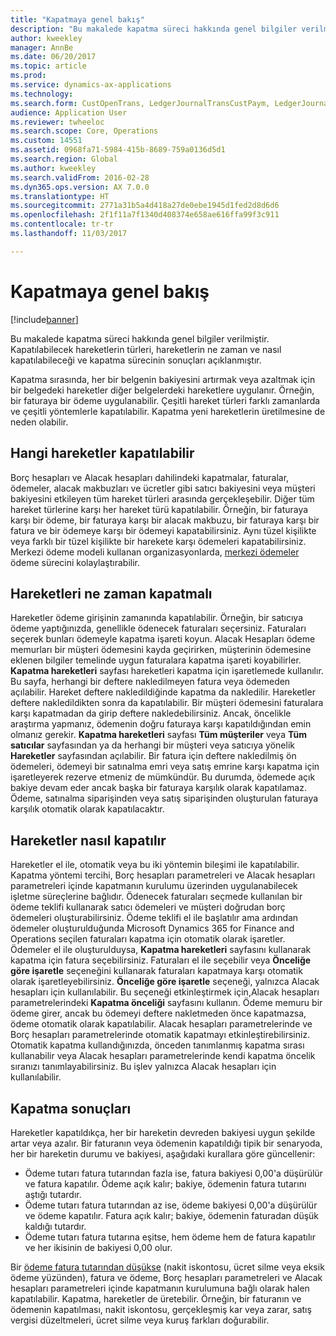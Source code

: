 ```yaml
---
title: "Kapatmaya genel bakış"
description: "Bu makalede kapatma süreci hakkında genel bilgiler verilmiştir. Kapatılabilecek hareketlerin türleri, hareketlerin ne zaman ve nasıl kapatılabileceği ve kapatma sürecinin sonuçları açıklanmıştır."
author: kweekley
manager: AnnBe
ms.date: 06/20/2017
ms.topic: article
ms.prod: 
ms.service: dynamics-ax-applications
ms.technology: 
ms.search.form: CustOpenTrans, LedgerJournalTransCustPaym, LedgerJournalTransVendPaym, VendOpenTrans
audience: Application User
ms.reviewer: twheeloc
ms.search.scope: Core, Operations
ms.custom: 14551
ms.assetid: 0968fa71-5984-415b-8689-759a0136d5d1
ms.search.region: Global
ms.author: kweekley
ms.search.validFrom: 2016-02-28
ms.dyn365.ops.version: AX 7.0.0
ms.translationtype: HT
ms.sourcegitcommit: 2771a31b5a4d418a27de0ebe1945d1fed2d8d6d6
ms.openlocfilehash: 2f1f11a7f1340d408374e658ae616ffa99f3c911
ms.contentlocale: tr-tr
ms.lasthandoff: 11/03/2017

---
```


# <a name="settlement-overview"></a>Kapatmaya genel bakış

[!include[banner](../includes/banner.md)]


Bu makalede kapatma süreci hakkında genel bilgiler verilmiştir. Kapatılabilecek hareketlerin türleri, hareketlerin ne zaman ve nasıl kapatılabileceği ve kapatma sürecinin sonuçları açıklanmıştır.

Kapatma sırasında, her bir belgenin bakiyesini artırmak veya azaltmak için bir belgedeki hareketler diğer belgelerdeki hareketlere uygulanır. Örneğin, bir faturaya bir ödeme uygulanabilir. Çeşitli hareket türleri farklı zamanlarda ve çeşitli yöntemlerle kapatılabilir. Kapatma yeni hareketlerin üretilmesine de neden olabilir.

## <a name="what-transactions-can-be-settled"></a>Hangi hareketler kapatılabilir
Borç hesapları ve Alacak hesapları dahilindeki kapatmalar, faturalar, ödemeler, alacak makbuzları ve ücretler gibi satıcı bakiyesini veya müşteri bakiyesini etkileyen tüm hareket türleri arasında gerçekleşebilir. Diğer tüm hareket türlerine karşı her hareket türü kapatılabilir. Örneğin, bir faturaya karşı bir ödeme, bir faturaya karşı bir alacak makbuzu, bir faturaya karşı bir fatura ve bir ödemeye karşı bir ödemeyi kapatabilirsiniz. Aynı tüzel kişilikte veya farklı bir tüzel kişilikte bir harekete karşı ödemeleri kapatabilirsiniz. Merkezi ödeme modeli kullanan organizasyonlarda, [merkezi ödemeler](set-up-centralized-payments.md) ödeme sürecini kolaylaştırabilir.

## <a name="when-to-settle-transactions"></a>Hareketleri ne zaman kapatmalı
Hareketler ödeme girişinin zamanında kapatılabilir. Örneğin, bir satıcıya ödeme yaptığınızda, genellikle ödenecek faturaları seçersiniz. Faturaları seçerek bunları ödemeyle kapatma işareti koyun. Alacak Hesapları ödeme memurları bir müşteri ödemesini kayda geçirirken, müşterinin ödemesine eklenen bilgiler temelinde uygun faturalara kapatma işareti koyabilirler. **Kapatma hareketleri** sayfası hareketleri kapatma için işaretlemede kullanılır. Bu sayfa, herhangi bir deftere nakledilmeyen fatura veya ödemeden açılabilir. Hareket deftere nakledildiğinde kapatma da nakledilir. Hareketler deftere nakledildikten sonra da kapatılabilir. Bir müşteri ödemesini faturalara karşı kapatmadan da girip deftere nakledebilirsiniz. Ancak, öncelikle araştırma yapmanız, ödemenin doğru faturaya karşı kapatıldığından emin olmanız gerekir. **Kapatma hareketleri** sayfası **Tüm müşteriler** veya **Tüm satıcılar** sayfasından ya da herhangi bir müşteri veya satıcıya yönelik **Hareketler** sayfasından açılabilir. Bir fatura için deftere nakledilmiş ön ödemeleri, ödemeyi bir satınalma emri veya satış emrine karşı kapatma için işaretleyerek rezerve etmeniz de mümkündür. Bu durumda, ödemede açık bakiye devam eder ancak başka bir faturaya karşılık olarak kapatılamaz. Ödeme, satınalma siparişinden veya satış siparişinden oluşturulan faturaya karşılık otomatik olarak kapatılacaktır.

## <a name="how-to-settle-transactions"></a>Hareketler nasıl kapatılır
Hareketler el ile, otomatik veya bu iki yöntemin bileşimi ile kapatılabilir. Kapatma yöntemi tercihi, Borç hesapları parametreleri ve Alacak hesapları parametreleri içinde kapatmanın kurulumu üzerinden uygulanabilecek işletme süreçlerine bağlıdır. Ödenecek faturaları seçmede kullanılan bir ödeme teklifi kullanarak satıcı ödemeleri ve müşteri doğrudan borç ödemeleri oluşturabilirsiniz. Ödeme teklifi el ile başlatılır ama ardından ödemeler oluşturulduğunda Microsoft Dynamics 365 for Finance and Operations seçilen faturaları kapatma için otomatik olarak işaretler. Ödemeler el ile oluşturulduysa, **Kapatma hareketleri** sayfasını kullanarak kapatma için fatura seçebilirsiniz. Faturaları el ile seçebilir veya **Önceliğe göre işaretle** seçeneğini kullanarak faturaları kapatmaya karşı otomatik olarak işaretleyebilirsiniz. **Önceliğe göre işaretle** seçeneği, yalnızca Alacak hesapları için kullanılabilir. Bu seçeneği etkinleştirmek için,Alacak hesapları parametrelerindeki **Kapatma önceliği** sayfasını kullanın. Ödeme memuru bir ödeme girer, ancak bu ödemeyi deftere nakletmeden önce kapatmazsa, ödeme otomatik olarak kapatılabilir. Alacak hesapları parametrelerinde ve Borç hesapları parametrelerinde otomatik kapatmayı etkinleştirebilirsiniz. Otomatik kapatma kullandığınızda, önceden tanımlanmış kapatma sırası kullanabilir veya Alacak hesapları parametrelerinde kendi kapatma öncelik sıranızı tanımlayabilirsiniz. Bu işlev yalnızca Alacak hesapları için kullanılabilir.

## <a name="results-of-settlement"></a>Kapatma sonuçları
Hareketler kapatıldıkça, her bir hareketin devreden bakiyesi uygun şekilde artar veya azalır. Bir faturanın veya ödemenin kapatıldığı tipik bir senaryoda, her bir hareketin durumu ve bakiyesi, aşağıdaki kurallara göre güncellenir:

-   Ödeme tutarı fatura tutarından fazla ise, fatura bakiyesi 0,00'a düşürülür ve fatura kapatılır. Ödeme açık kalır; bakiye, ödemenin fatura tutarını aştığı tutardır.
-   Ödeme tutarı fatura tutarından az ise, ödeme bakiyesi 0,00'a düşürülür ve ödeme kapatılır. Fatura açık kalır; bakiye, ödemenin faturadan düşük kaldığı tutardır.
-   Ödeme tutarı fatura tutarına eşitse, hem ödeme hem de fatura kapatılır ve her ikisinin de bakiyesi 0,00 olur.

Bir [ödeme fatura tutarından düşükse](../accounts-payable/vendor-payments-partial-amount.md) (nakit iskontosu, ücret silme veya eksik ödeme yüzünden), fatura ve ödeme, Borç hesapları parametreleri ve Alacak hesapları parametreleri içinde kapatmanın kurulumuna bağlı olarak halen kapatılabilir. Kapatma, hareketler de üretebilir. Örneğin, bir faturanın ve ödemenin kapatılması, nakit iskontosu, gerçekleşmiş kar veya zarar, satış vergisi düzeltmeleri, ücret silme veya kuruş farkları doğurabilir.




